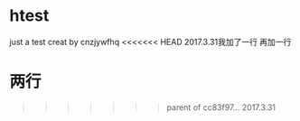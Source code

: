 # htest
just a test
creat by cnzjywfhq
<<<<<<< HEAD
2017.3.31我加了一行
再加一行

两行
=======
>>>>>>> parent of cc83f97... 2017.3.31
